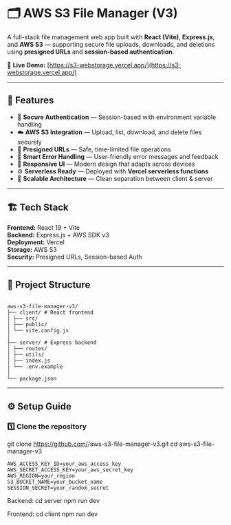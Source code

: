 # 🗂️ AWS S3 File Manager (V3)

A full-stack file management web app built with **React (Vite)**, **Express.js**, and **AWS S3** — supporting secure file uploads, downloads, and deletions using **presigned URLs** and **session-based authentication**.

🚀 **Live Demo:** [https://s3-webstorage.vercel.app/](https://s3-webstorage.vercel.app/)

---

## 🌟 Features

- 🔐 **Secure Authentication** — Session-based with environment variable handling  
- ☁️ **AWS S3 Integration** — Upload, list, download, and delete files securely  
- 💾 **Presigned URLs** — Safe, time-limited file operations  
- 🧠 **Smart Error Handling** — User-friendly error messages and feedback  
- 📱 **Responsive UI** — Modern design that adapts across devices  
- ⚙️ **Serverless Ready** — Deployed with **Vercel serverless functions**  
- 🧩 **Scalable Architecture** — Clean separation between client & server  

---

## 🏗️ Tech Stack

**Frontend:** React 19 + Vite  
**Backend:** Express.js + AWS SDK v3  
**Deployment:** Vercel  
**Storage:** AWS S3  
**Security:** Presigned URLs, Session-based Auth  

---

## 📁 Project Structure
```

aws-s3-file-manager-v3/
├── client/ # React frontend
│ ├── src/
│ ├── public/
│ └── vite.config.js
│
├── server/ # Express backend
│ ├── routes/
│ ├── utils/
│ ├── index.js
│ └── .env.example
│
└── package.json
```

---

## ⚙️ Setup Guide

### 1️⃣ Clone the repository

git clone https://github.com/<your-username>/aws-s3-file-manager-v3.git
cd aws-s3-file-manager-v3

```
AWS_ACCESS_KEY_ID=your_aws_access_key
AWS_SECRET_ACCESS_KEY=your_aws_secret_key
AWS_REGION=your_region
S3_BUCKET_NAME=your_bucket_name
SESSION_SECRET=your_random_secret
```

Backend:
cd server
npm run dev


Frontend:
cd client
npm run dev

